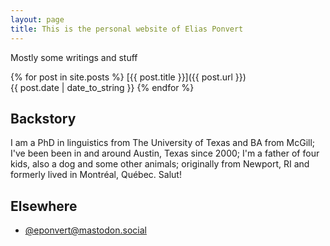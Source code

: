 ```yaml
---
layout: page
title: This is the personal website of Elias Ponvert
---
```


Mostly some writings and stuff

{% for post in site.posts %}
[{{ post.title }}]({{ post.url }})<br>{{ post.date | date_to_string }}
{% endfor %}

## Backstory

I am a PhD in linguistics from The University of Texas and BA from McGill;
I've been been in and around Austin, Texas since 2000; I'm a father
of four kids, also a dog and some other animals; originally from Newport, RI and
formerly lived in Montréal, Québec. Salut!

## Elsewhere

* <a href="https://mastodon.social/@eponvert" rel="me">@eponvert@mastodon.social</a>
